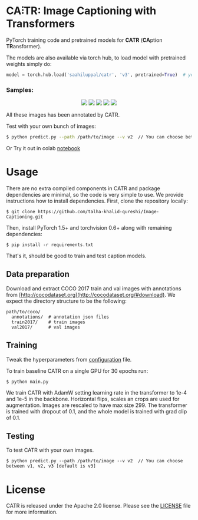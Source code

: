 **CA⫶TR**: Image Captioning with Transformers
========
PyTorch training code and pretrained models for **CATR** (**CA**ption **TR**ansformer).

The models are also available via torch hub,
to load model with pretrained weights simply do:
```python
model = torch.hub.load('saahiluppal/catr', 'v3', pretrained=True)  # you can choose between v1, v2 and v3
```
### Samples:

<p align="center">
  <img src=".github/cake.png" />
  <img src=".github/girl.png" />
  <img src=".github/office.png" />
  <img src=".github/horse.png" />
  <img src=".github/airplane.png" />
</p>

All these images has been annotated by CATR.

Test with your own bunch of images:
````bash
$ python predict.py --path /path/to/image --v v2  // You can choose between v1, v2, v3 [default is v3]
````
Or Try it out in colab [notebook](catr_demo.ipynb)

# Usage 
There are no extra compiled components in CATR and package dependencies are minimal,
so the code is very simple to use. We provide instructions how to install dependencies.
First, clone the repository locally:
```
$ git clone https://github.com/talha-khalid-qureshi/Image-Captioning.git
```
Then, install PyTorch 1.5+ and torchvision 0.6+ along with remaining dependencies:
```
$ pip install -r requirements.txt
```
That's it, should be good to train and test caption models.

## Data preparation

Download and extract COCO 2017 train and val images with annotations from
[http://cocodataset.org](http://cocodataset.org/#download).
We expect the directory structure to be the following:
```
path/to/coco/
  annotations/  # annotation json files
  train2017/    # train images
  val2017/      # val images
```

## Training
Tweak the hyperparameters from <a href='https://github.com/saahiluppal/catr/blob/master/configuration.py'>configuration</a> file.

To train baseline CATR on a single GPU for 30 epochs run:
```
$ python main.py
```
We train CATR with AdamW setting learning rate in the transformer to 1e-4 and 1e-5 in the backbone.
Horizontal flips, scales an crops are used for augmentation.
Images are rescaled to have max size 299.
The transformer is trained with dropout of 0.1, and the whole model is trained with grad clip of 0.1.

## Testing
To test CATR with your own images.
```
$ python predict.py --path /path/to/image --v v2  // You can choose between v1, v2, v3 [default is v3]
```

# License
CATR is released under the Apache 2.0 license. Please see the [LICENSE](LICENSE) file for more information.
